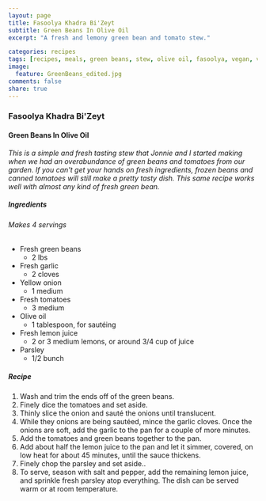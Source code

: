 ```yaml
---
layout: page
title: Fasoolya Khadra Bi'Zeyt
subtitle: Green Beans In Olive Oil
excerpt: "A fresh and lemony green bean and tomato stew."

categories: recipes
tags: [recipes, meals, green beans, stew, olive oil, fasoolya, vegan, vegetarian]
image:
  feature: GreenBeans_edited.jpg
comments: false
share: true
---
```


### Fasoolya Khadra Bi'Zeyt
#### Green Beans In Olive Oil
*This is a simple and fresh tasting stew that Jonnie and I started making when we had an overabundance of green beans and tomatoes from our garden. If you can't get your hands on fresh ingredients, frozen beans and canned tomatoes will still make a pretty tasty dish. This same recipe works well with almost any kind of fresh green bean.*

##### Ingredients
###### Makes 4 servings

* Fresh green beans
  - 2 lbs
* Fresh garlic
  - 2 cloves
* Yellow onion
  - 1 medium
* Fresh tomatoes
  - 3 medium
* Olive oil
  - 1 tablespoon, for sautéing
* Fresh lemon juice
  - 2 or 3 medium lemons, or around 3/4 cup of juice
* Parsley
    - 1/2 bunch

##### Recipe
1. Wash and trim the ends off of the green beans.
2. Finely dice the tomatoes and set aside.
3. Thinly slice the onion and sauté the onions until translucent.
4. While they onions are being sautéed, mince the garlic cloves. Once the onions are soft, add the garlic to the pan for a couple of more minutes.
5. Add the tomatoes and green beans together to the pan.
6. Add about half the lemon juice to the pan and let it simmer, covered, on low heat for about 45 minutes, until the sauce thickens.
7. Finely chop the parsley and set aside..
8. To serve, season with salt and pepper, add the remaining lemon juice, and sprinkle fresh parsley atop everything. The dish can be served warm or at room temperature.
